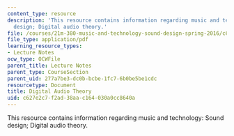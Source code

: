 ```yaml
---
content_type: resource
description: 'This resource contains information regarding music and technology: Sound
  design; Digital audio theory.'
file: /courses/21m-380-music-and-technology-sound-design-spring-2016/c627e2c7f2ad38aac164030a0cc8640a_MIT21M_380S16_Lec10.pdf
file_type: application/pdf
learning_resource_types:
- Lecture Notes
ocw_type: OCWFile
parent_title: Lecture Notes
parent_type: CourseSection
parent_uid: 277a7be3-dc0b-bcbe-1fc7-6b0be5be1cdc
resourcetype: Document
title: Digital Audio Theory
uid: c627e2c7-f2ad-38aa-c164-030a0cc8640a
---
```

This resource contains information regarding music and technology: Sound design; Digital audio theory.

